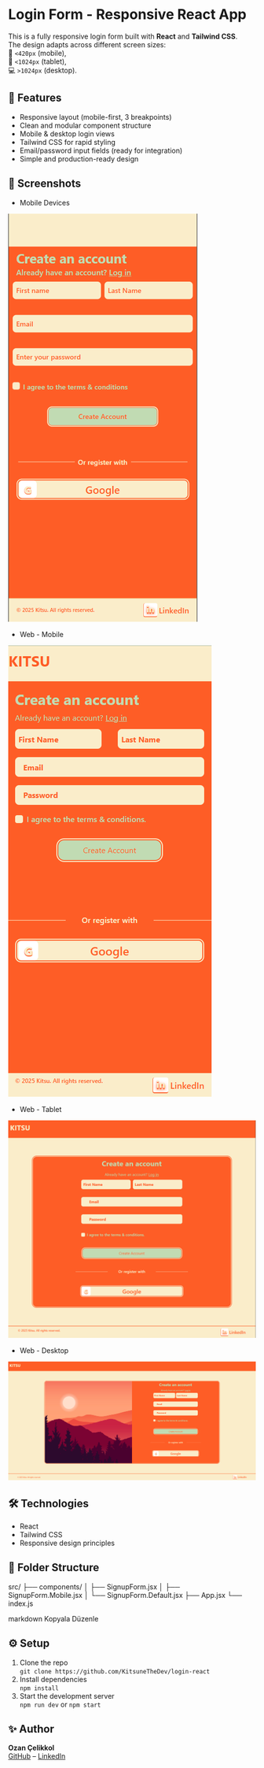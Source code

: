 # Login Form - Responsive React App

This is a fully responsive login form built with **React** and **Tailwind CSS**.  
The design adapts across different screen sizes:  
📱 `<420px` (mobile),  
📱 `<1024px` (tablet),  
💻 `>1024px` (desktop).

## 🚀 Features

- Responsive layout (mobile-first, 3 breakpoints)
- Clean and modular component structure
- Mobile & desktop login views
- Tailwind CSS for rapid styling
- Email/password input fields (ready for integration)
- Simple and production-ready design

## 📸 Screenshots

* Mobile Devices

![Mobile Design](./src/assets/demo/mobilesignupform.png)

* Web - Mobile

![Web Small Design](./src/assets/demo/webLookSm.png)

* Web - Tablet

![Web Medium Design](./src/assets/demo/webLookMd.png)

* Web - Desktop

![Web Large Design](./src/assets/demo/webLookLg.png)

## 🛠️ Technologies

- React  
- Tailwind CSS  
- Responsive design principles

## 📂 Folder Structure

src/
├── components/
│ ├── SignupForm.jsx
│ ├── SignupForm.Mobile.jsx
│ └── SignupForm.Default.jsx
├── App.jsx
└── index.js

markdown
Kopyala
Düzenle

## ⚙️ Setup

1. Clone the repo  
   `git clone https://github.com/KitsuneTheDev/login-react`
2. Install dependencies  
   `npm install`
3. Start the development server  
   `npm run dev` or `npm start`

## ✨ Author

**Ozan Çelikkol**  
[GitHub](https://github.com/KitsuneTheDev) – [LinkedIn](https://www.linkedin.com/in/ozancelikkol)
